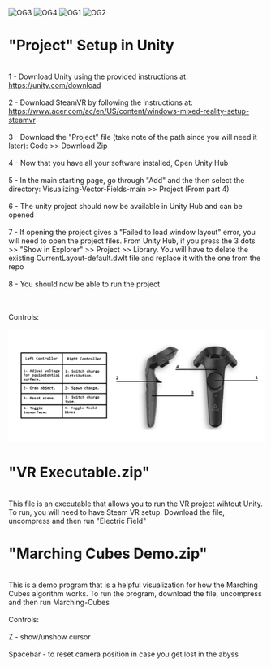 ![OG3](https://github.com/OthmanAlrawi/Visualizing-Vector-Fields/assets/77903464/f0c53c27-1081-49c5-81cd-da497f5e29f7)
![OG4](https://github.com/OthmanAlrawi/Visualizing-Vector-Fields/assets/77903464/a1d9f938-586b-4fdf-9604-6eba6d485816)
![OG1](https://github.com/OthmanAlrawi/Visualizing-Vector-Fields/assets/77903464/483acc40-cdef-4542-a0af-f0fb94e24ec6)
![OG2](https://github.com/OthmanAlrawi/Visualizing-Vector-Fields/assets/77903464/f2429e56-30c7-4882-80ef-8d93e66a4626)

# "Project" Setup in Unity
<br>1 - Download Unity using the provided instructions at: https://unity.com/download<br>
<br>2 - Download SteamVR by following the instructions at: https://www.acer.com/ac/en/US/content/windows-mixed-reality-setup-steamvr<br>
<br>3 - Download the "Project" file (take note of the path since you will need it later): Code >> Download Zip <br>
<br>4 - Now that you have all your software installed, Open Unity Hub<br>
<br>5 - In the main starting page, go through "Add" and the then select the directory: Visualizing-Vector-Fields-main >> Project (From part 4)<br>
<br>6 - The unity project should now be available in Unity Hub and can be opened<br>
<br>7 - If opening the project gives a "Failed to load window layout" error, you will need to open the project files. From Unity Hub, if you press the 3 dots >> "Show in Explorer" >> Project >> Library. You will have to delete the existing CurrentLayout-default.dwlt file and replace it with the one from the repo<br>
<br>8 - You should now be able to run the project<br><br><br>

Controls:<br><br>
![alt text](https://raw.githubusercontent.com/OthmanAlrawi/Visualizing-Vector-Fields/main/Controls%20Manual.png)
# "VR Executable.zip"
<br>This file is an executable that allows you to run the VR project wihtout Unity. To run, you will need to have Steam VR setup. Download the file, uncompress and then run "Electric Field"

# "Marching Cubes Demo.zip"
<br>This is a demo program that is a helpful visualization for how the Marching Cubes algorithm works. To run the program, download the file, uncompress and then run Marching-Cubes
<br><br>
Controls:
<br><br>Z - show/unshow cursor<br>
<br>Spacebar - to reset camera position in case you get lost in the abyss<br>


